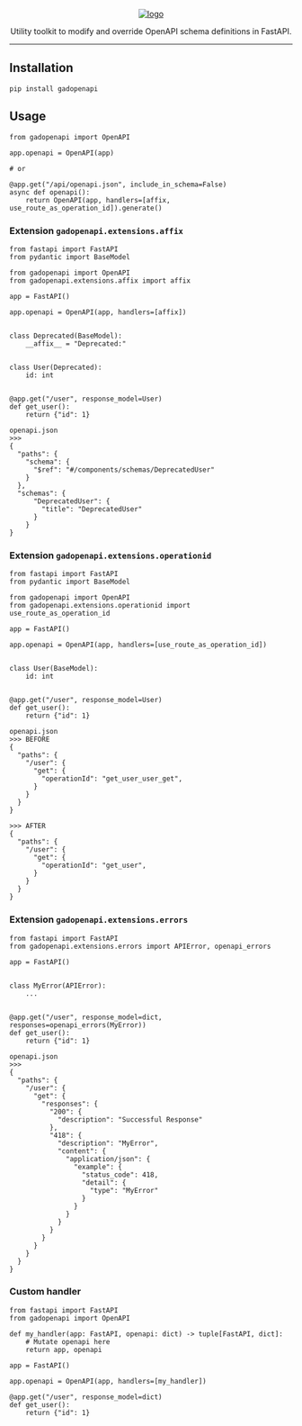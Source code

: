 <p align="center">
  <a href="https://github.com/AlexDemure/gadopenapi">
    <a href="https://ibb.co/6cqwTKh6"><img src="https://i.ibb.co/zWtxB3cK/logo.png" alt="logo" border="0"></a>
  </a>
</p>

<p align="center">
  Utility toolkit to modify and override OpenAPI schema definitions in FastAPI.
</p>

---

## Installation

```
pip install gadopenapi
```

## Usage
```
from gadopenapi import OpenAPI

app.openapi = OpenAPI(app)

# or

@app.get("/api/openapi.json", include_in_schema=False)
async def openapi():
    return OpenAPI(app, handlers=[affix, use_route_as_operation_id]).generate()
```

### Extension ```gadopenapi.extensions.affix```

```
from fastapi import FastAPI
from pydantic import BaseModel

from gadopenapi import OpenAPI
from gadopenapi.extensions.affix import affix

app = FastAPI()

app.openapi = OpenAPI(app, handlers=[affix])


class Deprecated(BaseModel):
    __affix__ = "Deprecated:"


class User(Deprecated):
    id: int


@app.get("/user", response_model=User)
def get_user():
    return {"id": 1}

openapi.json
>>>
{
  "paths": {
    "schema": {
      "$ref": "#/components/schemas/DeprecatedUser"
    }
  },
  "schemas": {
      "DeprecatedUser": {
        "title": "DeprecatedUser"
      }
    }
}
```

### Extension ```gadopenapi.extensions.operationid```

```
from fastapi import FastAPI
from pydantic import BaseModel

from gadopenapi import OpenAPI
from gadopenapi.extensions.operationid import use_route_as_operation_id

app = FastAPI()

app.openapi = OpenAPI(app, handlers=[use_route_as_operation_id])


class User(BaseModel):
    id: int


@app.get("/user", response_model=User)
def get_user():
    return {"id": 1}

openapi.json
>>> BEFORE
{
  "paths": {
    "/user": {
      "get": {
        "operationId": "get_user_user_get",
      }
    }
  }
}

>>> AFTER
{
  "paths": {
    "/user": {
      "get": {
        "operationId": "get_user",
      }
    }
  }
}
```

### Extension ```gadopenapi.extensions.errors``` 

```
from fastapi import FastAPI
from gadopenapi.extensions.errors import APIError, openapi_errors

app = FastAPI()


class MyError(APIError):
    ...


@app.get("/user", response_model=dict, responses=openapi_errors(MyError))
def get_user():
    return {"id": 1}

openapi.json
>>>
{
  "paths": {
    "/user": {
      "get": {
        "responses": {
          "200": {
            "description": "Successful Response"
          },
          "418": {
            "description": "MyError",
            "content": {
              "application/json": {
                "example": {
                  "status_code": 418,
                  "detail": {
                    "type": "MyError"
                  }
                }
              }
            }
          }
        }
      }
    }
  }
}
```


### Custom handler

```
from fastapi import FastAPI
from gadopenapi import OpenAPI

def my_handler(app: FastAPI, openapi: dict) -> tuple[FastAPI, dict]:
    # Mutate openapi here
    return app, openapi

app = FastAPI()

app.openapi = OpenAPI(app, handlers=[my_handler])

@app.get("/user", response_model=dict)
def get_user():
    return {"id": 1}
```
